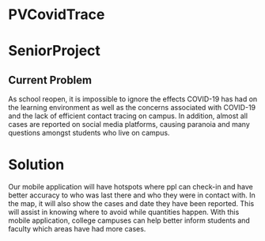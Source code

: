 # PVCovidTrace

# SeniorProject

## Current Problem 
As school reopen, it is impossible to ignore the effects COVID-19 has had on the learning environment as well as the concerns associated with COVID-19 and the lack of efficient contact tracing on campus.
In addition, almost all cases are reported on social media platforms, causing paranoia and many questions amongst students who live on campus. 

# Solution 
Our mobile application will have hotspots where ppl can check-in and have better accuracy to who was last there and who they were in contact with. 
In the map, it will also show the cases and date they have been reported. 
This will assist in knowing where to avoid while quantities happen. 
With this mobile application, college campuses can help better inform students and faculty which areas have had more cases.

